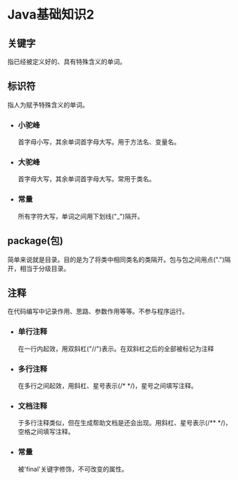 # **Java基础知识2**

## 关键字
  指已经被定义好的、具有特殊含义的单词。

## 标识符
  指人为赋予特殊含义的单词。

- ### 小驼峰
    首字母小写，其余单词首字母大写。用于方法名、变量名。

- ### 大驼峰
    首字母大写，其余单词首字母大写。常用于类名。

- ### 常量
    所有字符大写，单词之间用下划线("_")隔开。

## package(包)
  简单来说就是目录。目的是为了将类中相同类名的类隔开。包与包之间用点(".")隔开，相当于分级目录。

## 注释
  在代码编写中记录作用、思路、参数作用等等。不参与程序运行。

- ### 单行注释
    在一行内起效，用双斜杠("//")表示。在双斜杠之后的全部被标记为注释

- ### 多行注释
    在多行之间起效，用斜杠、星号表示(/* */)，星号之间填写注释。

- ### 文档注释
    于多行注释类似，但在生成帮助文档是还会出现。用斜杠、星号表示(/** */)，空格之间填写注释。

- ### 常量
    被'final'关键字修饰，不可改变的属性。